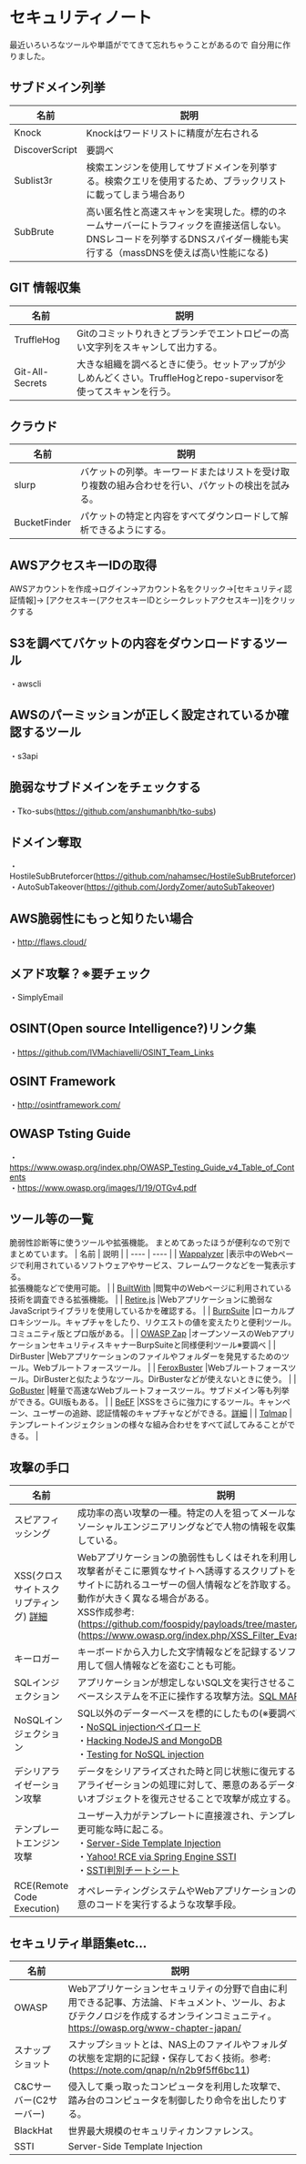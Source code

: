 # セキュリティノート
最近いろいろなツールや単語がでてきて忘れちゃうことがあるので
自分用に作りました。

## サブドメイン列挙
|  名前  |  説明  |
|  ----  |  ----  |
|  Knock  |Knockはワードリストに精度が左右される  |
|  DiscoverScript  |要調べ  |
|  Sublist3r  |検索エンジンを使用してサブドメインを列挙する。検索クエリを使用するため、ブラックリストに載ってしまう場合あり  |
|  SubBrute  |高い匿名性と高速スキャンを実現した。標的のネームサーバーにトラフィックを直接送信しない。<br>DNSレコードを列挙するDNSスパイダー機能も実行する（massDNSを使えば高い性能になる)  |

## GIT 情報収集
|  名前  |  説明  |
|  ----  |  ----  |
|  TruffleHog  |Gitのコミットりれきとブランチでエントロピーの高い文字列をスキャンして出力する。  |
|  Git-All-Secrets  |大きな組織を調べるときに使う。セットアップが少しめんどくさい。TruffleHogとrepo-supervisorを使ってスキャンを行う。  |

## クラウド
|  名前  |  説明  |
|  ----  | ----  |
|  slurp  | バケットの列挙。キーワードまたはリストを受け取り複数の組み合わせを行い、パケットの検出を試みる。  |
|  BucketFinder  |パケットの特定と内容をすべてダウンロードして解析できるようにする。  |

## AWSアクセスキーIDの取得
  AWSアカウントを作成→ログイン→アカウント名をクリック→[セキュリティ認証情報]→
  [アクセスキー(アクセスキーIDとシークレットアクセスキー)]をクリックする

## S3を調べてバケットの内容をダウンロードするツール
・awscli

## AWSのパーミッションが正しく設定されているか確認するツール
・s3api

## 脆弱なサブドメインをチェックする
・Tko-subs(https://github.com/anshumanbh/tko-subs)

## ドメイン奪取
・HostileSubBruteforcer(https://github.com/nahamsec/HostileSubBruteforcer)<br>
・AutoSubTakeover(https://github.com/JordyZomer/autoSubTakeover)

## AWS脆弱性にもっと知りたい場合
・http://flaws.cloud/

## メアド攻撃？※要チェック
・SimplyEmail

## OSINT(Open source Intelligence?)リンク集
・https://github.com/IVMachiavelli/OSINT_Team_Links

## OSINT Framework
・http://osintframework.com/

## OWASP Tsting Guide
・https://www.owasp.org/index.php/OWASP_Testing_Guide_v4_Table_of_Contents<br>
・https://www.owasp.org/images/1/19/OTGv4.pdf

## ツール等の一覧
脆弱性診断等に使うツールや拡張機能。
まとめてあったほうが便利なので別でまとめています。
|  名前  |  説明  |
|  ----  |  ----  |
|  [Wappalyzer](https://www.wappalyzer.com/) |表示中のWebページで利用されているソフトウェアやサービス、フレームワークなどを一覧表示する。<br>拡張機能などで使用可能。  |
|  [BuiltWith](https://builtwith.com/)   |閲覧中のWebページに利用されている技術を調査できる拡張機能。 |
|  [Retire.js](https://retirejs.github.io/retire.js/) |Webアプリケーションに脆弱なJavaScriptライブラリを使用しているかを確認する。  |
|  [BurpSuite](https://portswigger.net/burp)  |ローカルプロキシツール。キャプチャをしたり、リクエストの値を変えたりと便利ツール。コミュニティ版とプロ版がある。  |
|  [OWASP Zap](https://www.zaproxy.org/)  |オープンソースのWebアプリケーションセキュリティスキャナーBurpSuiteと同様便利ツール※要調べ  |
|  DirBuster  |Webアプリケーションのファイルやフォルダーを発見するためのツール。Webブルートフォースツール。  |
|  [FeroxBuster](https://github.com/epi052/feroxbuster)  |Webブルートフォースツール。DirBusterと似たようなツール。DirBusterなどが使えないときに使う。  |
|  [GoBuster](https://github.com/0J/gobuster)  |軽量で高速なWebブルートフォースツール。サブドメイン等も列挙ができる。GUI版もある。  |
|  [BeEF](http://beeproject.com/)  |XSSをさらに強力にするツール。キャンペーン、ユーザーの追跡、認証情報のキャプチャなどができる。[詳細](/XSS.md)  |
|  [Tqlmap](https://github.com/epinna/tqlmap)  |テンプレートインジェクションの様々な組み合わせをすべて試してみることができる。  |
 

## 攻撃の手口
|  名前  |  説明  |
|  ----  |  ----  |
|  スピアフィッシング  |成功率の高い攻撃の一種。特定の人を狙ってメールなどで攻撃をする。<br>ソーシャルエンジニアリングなどで人物の情報を収集することを中心としている。  |
|  XSS(クロスサイトスクリプティング) [詳細](/XSS.md)  |Webアプリケーションの脆弱性もしくはそれを利用した攻撃。<br>攻撃者がそこに悪質なサイトへ誘導するスクリプトを仕掛けることで、サイトに訪れるユーザーの個人情報などを詐取する。ブラウザによって動作が大きく異なる場合がある。<br>XSS作成参考:(https://github.com/foospidy/payloads/tree/master/other/xss)<br>(https://www.owasp.org/index.php/XSS_Filter_Evasion_Cheat_Sheet)  |
|  キーロガー  |キーボードから入力した文字情報などを記録するソフトウェアだが、悪用して個人情報などを盗むことも可能。  |
|  SQLインジェクション  |アプリケーションが想定しないSQL文を実行させることにより、データベースシステムを不正に操作する攻撃方法。[SQL MAP](http://sqlmap.org/)  |
|  NoSQLインジェクション  |SQL以外のデーターベースを標的にしたもの(※要調べ)<br>・[NoSQL injectionペイロード](https://github.com/swisskyrepo/PayloadsAllTheThings/tree/master/NoSQL%20Injection)<br>・[Hacking NodeJS and MongoDB](https://blog.websecurify.com/2014/08/hacking-nodejs-and-mongodb.html)<br>・[Testing for NoSQL injection](https://www.owasp.org/index.php/Testing_for_NoSQL_injection) |
|  デシリアライゼーション攻撃  |データをシリアライズされた時と同じ状態に復元すること。このデシリアライゼーションの処理に対して、悪意のあるデータを与え、意図しないオブジェクトを復元させることで攻撃が成立する。  |
|  テンプレートエンジン攻撃  |ユーザー入力がテンプレートに直接渡され、テンプレートそのものが変更可能な時に起こる。<br>・[Server-Side Template Injection](http://blog.portswigger.net/2015/08/server-side-template-injection.html)<br>・[Yahoo! RCE via Spring Engine SSTI](https://hawkinsecurity.com/2017/12/13/rce-via-spring-engine-ssti/)<br>・[SSTI判別チートシート](https://raw.githubusercontent.com/swisskyrepo/PayloadsAllTheThings/master/Server%20Side%20Template%20Injection/Images/serverside.png) |
|  RCE(Remote Code Execution)  |オペレーティングシステムやWebアプリケーションの脆弱性を突いて任意のコードを実行するような攻撃手段。  |

## セキュリティ単語集etc...

|  名前  |  説明  |
|  ----  |  ----  |
| OWASP  |Webアプリケーションセキュリティの分野で自由に利用できる記事、方法論、ドキュメント、ツール、およびテクノロジを作成するオンラインコミュニティ。<br>https://owasp.org/www-chapter-japan/  |
|  スナップショット  |スナップショットとは、NAS上のファイルやフォルダの状態を定期的に記録・保存しておく技術。参考:(https://note.com/qnap/n/n2b9f5ff6bc11)  |  
|  C&Cサーバー(C2サーバー)  |侵入して乗っ取ったコンピュータを利用した攻撃で、踏み台のコンピュータを制御したり命令を出したりする。  |
|  BlackHat  |世界最大規模のセキュリティカンファレンス。  |
|  SSTI  |Server-Side Template Injection  |



